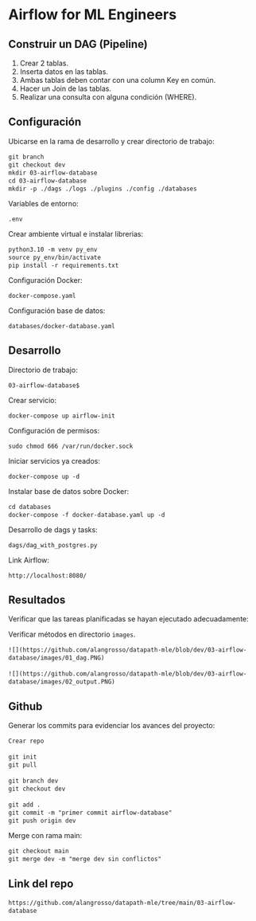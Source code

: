 # **Airflow for ML Engineers**

## **Construir un DAG (Pipeline)**

1. Crear 2 tablas.
2. Inserta datos en las tablas.
3. Ambas tablas deben contar con una column Key en común.
4. Hacer un Join de las tablas.
5. Realizar una consulta con alguna condición (WHERE).

## **Configuración**

Ubicarse en la rama de desarrollo y crear directorio de trabajo:

    git branch
    git checkout dev
    mkdir 03-airflow-database
    cd 03-airflow-database
    mkdir -p ./dags ./logs ./plugins ./config ./databases

Variables de entorno:

    .env

Crear ambiente virtual e instalar librerias:

    python3.10 -m venv py_env
    source py_env/bin/activate
    pip install -r requirements.txt
    
Configuración Docker:

    docker-compose.yaml

Configuración base de datos:

    databases/docker-database.yaml

## **Desarrollo**

Directorio de trabajo:

    03-airflow-database$

Crear servicio:

    docker-compose up airflow-init

Configuración de permisos:

    sudo chmod 666 /var/run/docker.sock

Iniciar servicios ya creados:

    docker-compose up -d
    
Instalar base de datos sobre Docker:

    cd databases
    docker-compose -f docker-database.yaml up -d

Desarrollo de dags y tasks:

    dags/dag_with_postgres.py

Link Airflow:

    http://localhost:8080/

## **Resultados**

Verificar que las tareas planificadas se hayan ejecutado adecuadamente:

Verificar métodos en directorio `images`.

    ![](https://github.com/alangrosso/datapath-mle/blob/dev/03-airflow-database/images/01_dag.PNG)

    ![](https://github.com/alangrosso/datapath-mle/blob/dev/03-airflow-database/images/02_output.PNG) 

## **Github**

Generar los commits para evidenciar los avances del proyecto:

    Crear repo

    git init
    git pull

    git branch dev
    git checkout dev

    git add .
    git commit -m "primer commit airflow-database"
    git push origin dev

Merge con rama main:

    git checkout main
    git merge dev -m "merge dev sin conflictos"

## **Link del repo**

    https://github.com/alangrosso/datapath-mle/tree/main/03-airflow-database
    